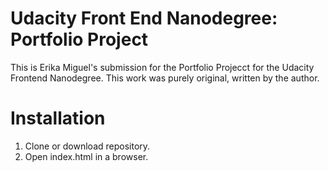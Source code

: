 # Udacity Front End Nanodegree: Portfolio Project

This is Erika Miguel's submission for the Portfolio Projecct for the Udacity Frontend Nanodegree. This work
was purely original, written by the author.

# Installation
1. Clone or download repository.
2. Open index.html in a browser.
